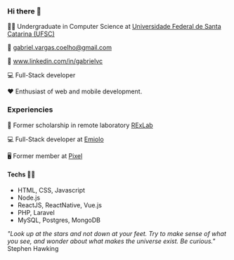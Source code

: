 ### Hi there 👋

:student: Undergraduate in Computer Science at [Universidade Federal de Santa Catarina (UFSC)](https://ufsc.br/)

:email: gabriel.vargas.coelho@gmail.com

:briefcase: www.linkedin.com/in/gabrielvc

:computer: Full-Stack developer

:heart: Enthusiast of web and mobile development.

### Experiencies

:mag_right: Former scholarship in remote laboratory [RExLab](https://rexlab.ufsc.br/)

:computer: Full-Stack developer at [Emiolo](https://emiolo.com/)

🖥️ Former member at [Pixel](https://ejpixel.com.br/)

#### Techs :man_technologist:

- HTML, CSS, Javascript
- Node.js
- ReactJS, ReactNative, Vue.js
- PHP, Laravel
- MySQL, Postgres, MongoDB



*"Look up at the stars and not down at your feet. Try to make sense of what you see, and wonder about what makes the universe exist. Be curious."*
Stephen Hawking
